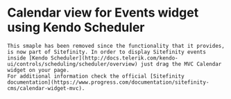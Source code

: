 # Calendar view for Events widget using Kendo Scheduler

    This smaple has been removed since the functionality that it provides, is now part of Sitefinity. In order to display Sitefinity events inside [Kendo Scheduler](http://docs.telerik.com/kendo-ui/controls/scheduling/scheduler/overview) just drag the MVC Calendar widget on your page.
    For additional information check the official [Sitefinity documentation](https://www.progress.com/documentation/sitefinity-cms/calendar-widget-mvc).
